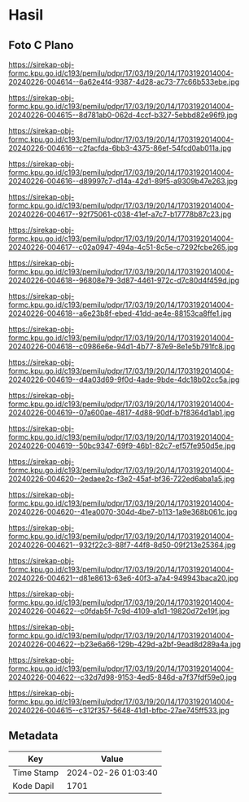 # Hasil

## Foto C Plano

https://sirekap-obj-formc.kpu.go.id/c193/pemilu/pdpr/17/03/19/20/14/1703192014004-20240226-004614--6a62e4f4-9387-4d28-ac73-77c66b533ebe.jpg

https://sirekap-obj-formc.kpu.go.id/c193/pemilu/pdpr/17/03/19/20/14/1703192014004-20240226-004615--8d781ab0-062d-4ccf-b327-5ebbd82e96f9.jpg

https://sirekap-obj-formc.kpu.go.id/c193/pemilu/pdpr/17/03/19/20/14/1703192014004-20240226-004616--c2facfda-6bb3-4375-86ef-54fcd0ab011a.jpg

https://sirekap-obj-formc.kpu.go.id/c193/pemilu/pdpr/17/03/19/20/14/1703192014004-20240226-004616--d89997c7-d14a-42d1-89f5-a9309b47e263.jpg

https://sirekap-obj-formc.kpu.go.id/c193/pemilu/pdpr/17/03/19/20/14/1703192014004-20240226-004617--92f75061-c038-41ef-a7c7-b17778b87c23.jpg

https://sirekap-obj-formc.kpu.go.id/c193/pemilu/pdpr/17/03/19/20/14/1703192014004-20240226-004617--c02a0947-494a-4c51-8c5e-c7292fcbe265.jpg

https://sirekap-obj-formc.kpu.go.id/c193/pemilu/pdpr/17/03/19/20/14/1703192014004-20240226-004618--96808e79-3d87-4461-972c-d7c80d4f459d.jpg

https://sirekap-obj-formc.kpu.go.id/c193/pemilu/pdpr/17/03/19/20/14/1703192014004-20240226-004618--a6e23b8f-ebed-41dd-ae4e-88153ca8ffe1.jpg

https://sirekap-obj-formc.kpu.go.id/c193/pemilu/pdpr/17/03/19/20/14/1703192014004-20240226-004618--c0986e6e-94d1-4b77-87e9-8e1e5b791fc8.jpg

https://sirekap-obj-formc.kpu.go.id/c193/pemilu/pdpr/17/03/19/20/14/1703192014004-20240226-004619--d4a03d69-9f0d-4ade-9bde-4dc18b02cc5a.jpg

https://sirekap-obj-formc.kpu.go.id/c193/pemilu/pdpr/17/03/19/20/14/1703192014004-20240226-004619--07a600ae-4817-4d88-90df-b7f8364d1ab1.jpg

https://sirekap-obj-formc.kpu.go.id/c193/pemilu/pdpr/17/03/19/20/14/1703192014004-20240226-004619--50bc9347-69f9-46b1-82c7-ef57fe950d5e.jpg

https://sirekap-obj-formc.kpu.go.id/c193/pemilu/pdpr/17/03/19/20/14/1703192014004-20240226-004620--2edaee2c-f3e2-45af-bf36-722ed6aba1a5.jpg

https://sirekap-obj-formc.kpu.go.id/c193/pemilu/pdpr/17/03/19/20/14/1703192014004-20240226-004620--41ea0070-304d-4be7-b113-1a9e368b061c.jpg

https://sirekap-obj-formc.kpu.go.id/c193/pemilu/pdpr/17/03/19/20/14/1703192014004-20240226-004621--932f22c3-88f7-44f8-8d50-09f213e25364.jpg

https://sirekap-obj-formc.kpu.go.id/c193/pemilu/pdpr/17/03/19/20/14/1703192014004-20240226-004621--d81e8613-63e6-40f3-a7a4-949943baca20.jpg

https://sirekap-obj-formc.kpu.go.id/c193/pemilu/pdpr/17/03/19/20/14/1703192014004-20240226-004622--c0fdab5f-7c9d-4109-a1d1-19820d72e19f.jpg

https://sirekap-obj-formc.kpu.go.id/c193/pemilu/pdpr/17/03/19/20/14/1703192014004-20240226-004622--b23e6a66-129b-429d-a2bf-9ead8d289a4a.jpg

https://sirekap-obj-formc.kpu.go.id/c193/pemilu/pdpr/17/03/19/20/14/1703192014004-20240226-004622--c32d7d98-9153-4ed5-846d-a7f37fdf59e0.jpg

https://sirekap-obj-formc.kpu.go.id/c193/pemilu/pdpr/17/03/19/20/14/1703192014004-20240226-004615--c312f357-5648-41d1-bfbc-27ae745ff533.jpg


## Metadata

| Key        | Value               |
| ---------- | ------------------- |
| Time Stamp | 2024-02-26 01:03:40 |
| Kode Dapil | 1701                |




